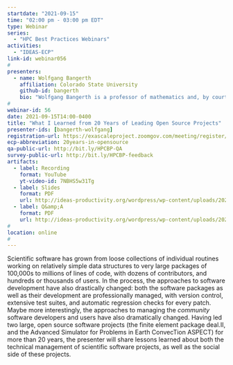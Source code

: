 ```yaml
---
startdate: "2021-09-15"
time: "02:00 pm - 03:00 pm EDT"
type: Webinar
series:
  - "HPC Best Practices Webinars"
activities:
  - "IDEAS-ECP"
link-id: webinar056
#
presenters:
  - name: Wolfgang Bangerth
    affiliation: Colorado State University
    github-id: bangerth
    bio: "Wolfgang Bangerth is a professor of mathematics and, by courtesy, geosciences at Colorado State University. He studied physics and mathematics at the University of Stuttgart and the University of Heidelberg in Germany. Following a few months at the ETH Zurich in Switzerland, he was a postdoc at the Institute for Computational Engineering and Sciences (ICES, now the Oden Institute) and the Institute for Geophyics at the University of Texas at Austin, and starting in 2005 on the faculty of the Department of Mathematics of Texas A&amp;M University. He has been at Colorado State University since 2016. During his PhD time in Heidelberg, Wolfgang started the deal.II finite element library, a library that by now has more than a million lines of C++ and is the basis for at least 1,600 publications in nearly all areas of the sciences and engineering. He is also a founding Principal Developer of the ASPECT code that is widely used in the simulation of convection in the Earth mantle as well as for long-term deformation in the crust."
#
webinar-id: 56
date: 2021-09-15T14:00-0400
title: "What I Learned from 20 Years of Leading Open Source Projects"
presenter-ids: [bangerth-wolfgang]
registration-url: https://exascaleproject.zoomgov.com/meeting/register/vJIsd-qprjgpEv1GMg5MlnUUhVIJir2ocas
ecp-abbreviation: 20years-in-opensource
qa-public-url: http://bit.ly/HPCBP-QA
survey-public-url: http://bit.ly/HPCBP-feedback
artifacts:
  - label: Recording
    format: YouTube
    yt-video-id: 7NBHS5w31Tg
  - label: Slides
    format: PDF
    url: http://ideas-productivity.org/wordpress/wp-content/uploads/2021/09/hpcbp056-20yearsopensource.pdf
  - label: Q&amp;A
    format: PDF
    url: http://ideas-productivity.org/wordpress/wp-content/uploads/2021/09/hpcbp056-20yearsopensource-qa.pdf
#
location: online
#
---
```

Scientific software has grown from loose collections of individual routines working on relatively simple data structures to very large packages of 100,000s to millions of lines of code, with dozens of contributors, and hundreds or thousands of users. In the process, the approaches to software development have also drastically changed: both the software packages as well as their development are professionally managed, with version control, extensive test suites, and automatic regression checks for every patch. Maybe more interestingly, the approaches to managing the *community* software developers and users have also dramatically changed. Having led two large, open source software projects (the finite element package deal.II, and the Advanced Simulator for Problems in Earth ConvecTion ASPECT) for more than 20 years, the presenter will share lessons learned about both the technical management of scientific software projects, as well as the social side of these projects.
